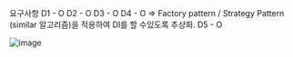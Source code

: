요구사항
D1 - O
D2 - O
D3 - O
D4 - O  => Factory pattern / Strategy Pattern (similar 알고리즘)을 적용하여 DI를 할 수있도록 추상화.
D5 - O


![image](https://github.com/user-attachments/assets/b34cabc9-2fd1-4de7-9ef1-761092bfb606)
